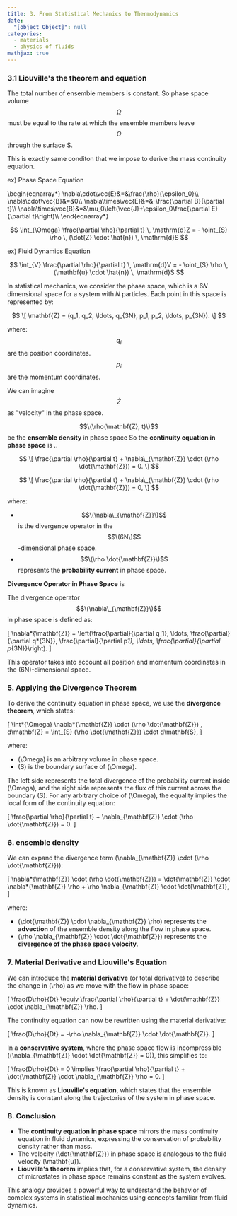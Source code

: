 ```yaml
---
title: 3. From Statistical Mechanics to Thermodynamics
date:
  "[object Object]": null
categories:
  - materials
  - physics of fluids
mathjax: true
---
```


### 3.1 Liouville's the theorem and equation

The total number of ensemble members is constant. So phase space volume $$\Omega$$ must be equal to the rate at which the ensemble members leave $$\Omega$$ through the surface S.

This is exactly same conditon that we impose to derive the mass continuity equation.

ex) Phase Space Equation

\begin{eqnarray\*}
\nabla\cdot\vec{E}&=&\frac{\rho}{\epsilon_0}\\\\
\nabla\cdot\vec{B}&=&0\\\\
\nabla\times\vec{E}&=&-\frac{\partial B}{\partial t}\\\\
\nabla\times\vec{B}&=&\mu_0\left(\vec{J}+\epsilon_0\frac{\partial E}{\partial t}\right)\\\\
\end{eqnarray\*}

$$
\int_{\Omega} \frac{\partial \rho}{\partial t} \, \mathrm{d}Z = - \oint_{S} \rho \, (\dot{Z} \cdot \hat{n}) \, \mathrm{d}S
$$

ex) Fluid Dynamics Equation

$$
\int_{V} \frac{\partial \rho}{\partial t} \, \mathrm{d}V = - \oint_{S} \rho \, (\mathbf{u} \cdot \hat{n}) \, \mathrm{d}S
$$

In statistical mechanics, we consider the phase space, which is a 6𝑁 dimensional space for a system with 𝑁 particles. Each point in this space is represented by:

$$
\[
\mathbf{Z} = (q_1, q_2, \ldots, q_{3N}, p_1, p_2, \ldots, p_{3N}).
\]
$$

where:
$$q_i$$ are the position coordinates.
$$p_i$$ are the momentum coordinates.

We can imagine $$ \dot{Z} $$ as "velocity" in the phase space.

$$\(\rho(\mathbf{Z}, t)\)$$ be the **ensemble density** in phase space
So the **continuity equation in phase space** is ..

$$
\[
\frac{\partial \rho}{\partial t} + \nabla\_{\mathbf{Z}} \cdot (\rho \dot{\mathbf{Z}}) = 0.
\]
$$

$$
\[
\frac{\partial \rho}{\partial t} + \nabla\_{\mathbf{Z}} \cdot (\rho \dot{\mathbf{Z}}) = 0,
\]
$$

where:

- $$\(\nabla\_{\mathbf{Z}}\)$$ is the divergence operator in the $$\(6N\)$$-dimensional phase space.
- $$\(\rho \dot{\mathbf{Z}}\)$$ represents the **probability current** in phase space.

**Divergence Operator in Phase Space** is

The divergence operator $$\(\nabla\_{\mathbf{Z}}\)$$ in phase space is defined as:

\[
\nabla*{\mathbf{Z}} = \left(\frac{\partial}{\partial q_1}, \ldots, \frac{\partial}{\partial q*{3N}}, \frac{\partial}{\partial p*1}, \ldots, \frac{\partial}{\partial p*{3N}}\right).
\]

This operator takes into account all position and momentum coordinates in the \(6N\)-dimensional space.

### 5. **Applying the Divergence Theorem**

To derive the continuity equation in phase space, we use the **divergence theorem**, which states:

\[
\int*{\Omega} \nabla*{\mathbf{Z}} \cdot (\rho \dot{\mathbf{Z}}) \, d\mathbf{Z} = \int\_{S} (\rho \dot{\mathbf{Z}}) \cdot d\mathbf{S},
\]

where:

- \(\Omega\) is an arbitrary volume in phase space.
- \(S\) is the boundary surface of \(\Omega\).

The left side represents the total divergence of the probability current inside \(\Omega\), and the right side represents the flux of this current across the boundary \(S\). For any arbitrary choice of \(\Omega\), the equality implies the local form of the continuity equation:

\[
\frac{\partial \rho}{\partial t} + \nabla\_{\mathbf{Z}} \cdot (\rho \dot{\mathbf{Z}}) = 0.
\]

### 6. **ensemble density**

We can expand the divergence term \(\nabla\_{\mathbf{Z}} \cdot (\rho \dot{\mathbf{Z}})\):

\[
\nabla*{\mathbf{Z}} \cdot (\rho \dot{\mathbf{Z}}) = \dot{\mathbf{Z}} \cdot \nabla*{\mathbf{Z}} \rho + \rho \nabla\_{\mathbf{Z}} \cdot \dot{\mathbf{Z}},
\]

where:

- \(\dot{\mathbf{Z}} \cdot \nabla\_{\mathbf{Z}} \rho\) represents the **advection** of the ensemble density along the flow in phase space.
- \(\rho \nabla\_{\mathbf{Z}} \cdot \dot{\mathbf{Z}}\) represents the **divergence of the phase space velocity**.

### 7. **Material Derivative and Liouville's Equation**

We can introduce the **material derivative** (or total derivative) to describe the change in \(\rho\) as we move with the flow in phase space:

\[
\frac{D\rho}{Dt} \equiv \frac{\partial \rho}{\partial t} + \dot{\mathbf{Z}} \cdot \nabla\_{\mathbf{Z}} \rho.
\]

The continuity equation can now be rewritten using the material derivative:

\[
\frac{D\rho}{Dt} = -\rho \nabla\_{\mathbf{Z}} \cdot \dot{\mathbf{Z}}.
\]

In a **conservative system**, where the phase space flow is incompressible (\(\nabla\_{\mathbf{Z}} \cdot \dot{\mathbf{Z}} = 0\)), this simplifies to:

\[
\frac{D\rho}{Dt} = 0 \implies \frac{\partial \rho}{\partial t} + \dot{\mathbf{Z}} \cdot \nabla\_{\mathbf{Z}} \rho = 0.
\]

This is known as **Liouville's equation**, which states that the ensemble density is constant along the trajectories of the system in phase space.

### 8. **Conclusion**

- The **continuity equation in phase space** mirrors the mass continuity equation in fluid dynamics, expressing the conservation of probability density rather than mass.
- The velocity \(\dot{\mathbf{Z}}\) in phase space is analogous to the fluid velocity \(\mathbf{u}\).
- **Liouville's theorem** implies that, for a conservative system, the density of microstates in phase space remains constant as the system evolves.

This analogy provides a powerful way to understand the behavior of complex systems in statistical mechanics using concepts familiar from fluid dynamics.
